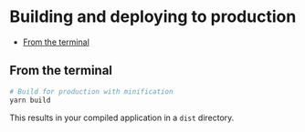 # Building and deploying to production

- [From the terminal](#from-the-terminal)

## From the terminal

```bash
# Build for production with minification
yarn build
```

This results in your compiled application in a `dist` directory.
